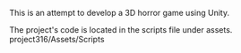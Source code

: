 This is an attempt to develop a 3D horror game using Unity.

The project's code is located in the scripts file under assets.
project316/Assets/Scripts
